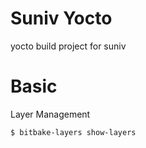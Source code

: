 Suniv Yocto
========================

yocto build project for suniv

# Basic

Layer Management

```shell
$ bitbake-layers show-layers
```

